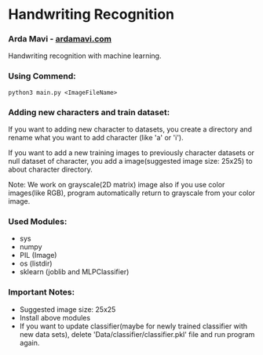# Handwriting Recognition
### Arda Mavi - [ardamavi.com](http://www.ardamavi.com/)

Handwriting recognition with machine learning.

### Using Commend: <br/>
`python3 main.py <ImageFileName>`

### Adding new characters and train dataset:
If you want to adding new character to datasets, you create a directory and rename what you want to add character (like 'a' or 'i').

If you want to add a new training images to previously character datasets or null dataset of character, you add a image(suggested image size: 25x25) to about character directory.

Note: We work on grayscale(2D matrix) image also if you use color images(like RGB), program automatically return to grayscale from your color image.

### Used Modules:
- sys
- numpy
- PIL (Image)
- os (listdir)
- sklearn (joblib and MLPClassifier)

### Important Notes:
- Suggested image size: 25x25
- Install above modules
- If you want to update classifier(maybe for newly trained classifier with new data sets), delete 'Data/classifier/classifier.pkl' file and run program again.
